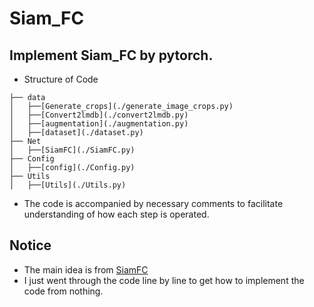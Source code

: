 # Siam_FC

## Implement Siam_FC by pytorch.
* Structure of Code

```
├── data
│   ├──[Generate_crops](./generate_image_crops.py)
│   ├──[Convert2lmdb](./convert2lmdb.py)
│   ├──[augmentation](./augmentation.py)
│   ├──[dataset](./dataset.py)
├── Net
│   ├──[SiamFC](./SiamFC.py)
├── Config
│   ├──[config](./Config.py)
├── Utils
│   ├──[Utils](./Utils.py)
```
* The code is accompanied by necessary comments to facilitate understanding of how each step is operated.
## Notice
* The main idea is from [SiamFC](https://github.com/HengLan/SiamFC-PyTorch)
* I just went through the code line by line to get how to implement the code from nothing.
